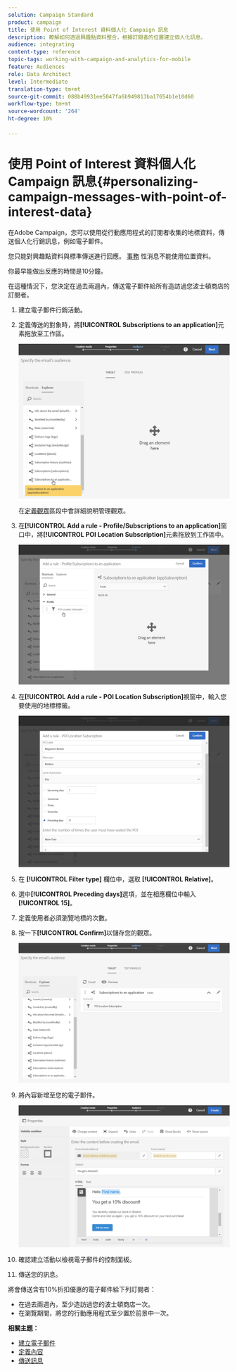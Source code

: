 ```yaml
---
solution: Campaign Standard
product: campaign
title: 使用 Point of Interest 資料個人化 Campaign 訊息
description: 瞭解如何透過興趣點資料整合，根據訂閱者的位置建立個人化訊息。
audience: integrating
content-type: reference
topic-tags: working-with-campaign-and-analytics-for-mobile
feature: Audiences
role: Data Architect
level: Intermediate
translation-type: tm+mt
source-git-commit: 088b49931ee5047fa6b949813ba17654b1e10d60
workflow-type: tm+mt
source-wordcount: '264'
ht-degree: 10%

---
```



# 使用 Point of Interest 資料個人化 Campaign 訊息{#personalizing-campaign-messages-with-point-of-interest-data}

在Adobe Campaign，您可以使用從行動應用程式的訂閱者收集的地標資料，傳送個人化行銷訊息，例如電子郵件。

您只能對興趣點資料與標準傳送進行回應。 [事務](../../channels/using/getting-started-with-transactional-msg.md) 性消息不能使用位置資料。

你最早能做出反應的時間是10分鐘。

在這種情況下，您決定在過去兩週內，傳送電子郵件給所有造訪過您波士頓商店的訂閱者。

1. 建立電子郵件行銷活動。
1. 定義傳送的對象時，將&#x200B;**[!UICONTROL Subscriptions to an application]**&#x200B;元素拖放至工作區。

   ![](assets/poi_subscriptions_app.png)

   在[定義觀眾](../../audiences/using/creating-audiences.md)區段中會詳細說明管理觀眾。

1. 在&#x200B;**[!UICONTROL Add a rule - Profile/Subscriptions to an application]**&#x200B;窗口中，將&#x200B;**[!UICONTROL POI Location Subscription]**&#x200B;元素拖放到工作區中。

   ![](assets/poi_add_rule_profile_subscription.png)

1. 在&#x200B;**[!UICONTROL Add a rule - POI Location Subscription]**&#x200B;視窗中，輸入您要使用的地標標籤。

   ![](assets/poi_location_subscription.png)

1. 在 **[!UICONTROL Filter type]** 欄位中，選取 **[!UICONTROL Relative]**。
1. 選中&#x200B;**[!UICONTROL Preceding days]**&#x200B;選項，並在相應欄位中輸入&#x200B;**[!UICONTROL 15]**。
1. 定義使用者必須瀏覽地標的次數。
1. 按一下&#x200B;**[!UICONTROL Confirm]**&#x200B;以儲存您的觀眾。

   ![](assets/poi_subscriptions_app_audience_defined.png)

1. 將內容新增至您的電子郵件。

   ![](assets/poi_email_content.png)

1. 確認建立活動以檢視電子郵件的控制面板。
1. 傳送您的訊息。

將會傳送含有10%折扣優惠的電子郵件給下列訂閱者：

* 在過去兩週內，至少造訪過您的波士頓商店一次。
* 在瀏覽期間，將您的行動應用程式至少置於前景中一次。

**相關主題：**

* [建立電子郵件](../../channels/using/creating-an-email.md)
* [定義內容](../../designing/using/personalization.md#example-email-personalization)
* [傳送訊息](../../sending/using/confirming-the-send.md)

